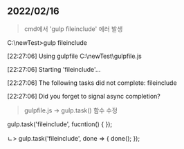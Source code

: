 ## 2022/02/16
> cmd에서 'gulp fileinclude' 에러 발생

C:\newTest>gulp fileinclude

[22:27:06] Using gulpfile C:\newTest\gulpfile.js

[22:27:06] Starting 'fileinclude'...

[22:27:06] The following tasks did not complete: fileinclude

[22:27:06] Did you forget to signal async completion?

> gulpfile.js -> gulp.task() 함수 수정

gulp.task('fileinclude', fucntion() { });

ㄴ> gulp.task('fileinclude', done => { done(); });
